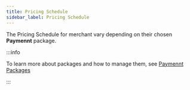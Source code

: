 ```yaml
---
title: Pricing Schedule
sidebar_label: Pricing Schedule
---
```


The Pricing Schedule for merchant vary depending on their chosen **Paymennt** package.

:::info

To learn more about packages and how to manage them, see [Paymennt Packages](6-packages.md) 

:::


